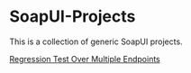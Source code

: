 # SoapUI-Projects
This is a collection of generic SoapUI projects.

[Regression Test Over Multiple Endpoints](https://github.com/GoIntegration/SoapUI-Projects/wiki/Regression-test-over-multiple-endpoints)

